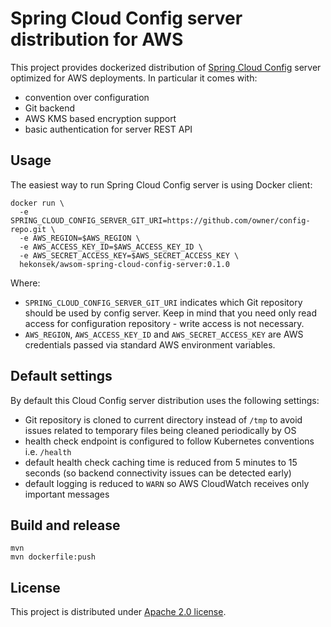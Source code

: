 # Spring Cloud Config server distribution for AWS

This project provides dockerized distribution of [Spring Cloud Config](https://spring.io/projects/spring-cloud-config) 
server optimized for AWS deployments. In particular it comes with:
- convention over configuration
- Git backend
- AWS KMS based encryption support
- basic authentication for server REST API

## Usage

The easiest way to run Spring Cloud Config server is using Docker client:

    docker run \ 
      -e SPRING_CLOUD_CONFIG_SERVER_GIT_URI=https://github.com/owner/config-repo.git \
      -e AWS_REGION=$AWS_REGION \ 
      -e AWS_ACCESS_KEY_ID=$AWS_ACCESS_KEY_ID \ 
      -e AWS_SECRET_ACCESS_KEY=$AWS_SECRET_ACCESS_KEY \ 
      hekonsek/awsom-spring-cloud-config-server:0.1.0
      
Where:

- `SPRING_CLOUD_CONFIG_SERVER_GIT_URI` indicates which Git
repository should be used by config server. Keep in mind that you need only read access for configuration repository - 
write access is not necessary.
- `AWS_REGION`, `AWS_ACCESS_KEY_ID` and `AWS_SECRET_ACCESS_KEY` are AWS credentials passed via standard AWS environment 
variables.

## Default settings

By default this Cloud Config server distribution uses the following settings:

- Git repository is cloned to current directory instead of `/tmp` to avoid issues related to temporary files being cleaned periodically by OS
- health check endpoint is configured to follow Kubernetes conventions i.e. `/health`
- default health check caching time is reduced from 5 minutes to 15 seconds (so backend connectivity issues can be detected early)
- default logging is reduced to `WARN` so AWS CloudWatch receives only important messages

## Build and release

    mvn
    mvn dockerfile:push

## License

This project is distributed under [Apache 2.0 license](http://www.apache.org/licenses/LICENSE-2.0.html).